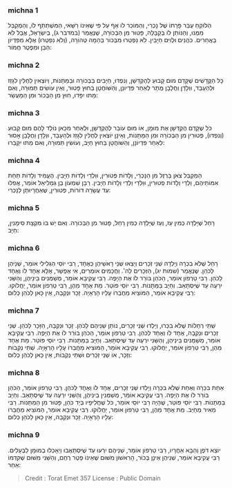 
### michna 1
הַלּוֹקֵחַ עֻבַּר פָּרָתוֹ שֶׁל נָכְרִי, וְהַמּוֹכֵר לוֹ אַף עַל פִּי שֶׁאֵינוֹ רַשַּׁאי, הַמִּשְׁתַּתֵּף לוֹ, וְהַמְקַבֵּל מִמֶּנּוּ, וְהַנּוֹתֵן לוֹ בְקַבָּלָה, פָּטוּר מִן הַבְּכוֹרָה, שֶׁנֶּאֱמַר (במדבר ג), בְּיִשְׂרָאֵל, אֲבָל לֹא בַאֲחֵרִים. כֹּהֲנִים וּלְוִיִּם חַיָּבִין. לֹא נִפְטְרוּ מִבְּכוֹר בְּהֵמָה טְהוֹרָה, (וְלֹא נִפְטְרוּ) אֶלָּא מִפִּדְיוֹן הַבֵּן וּמִפֶּטֶר חֲמוֹר:  

### michna 2
כָּל הַקֳּדָשִׁים שֶׁקָּדַם מוּם קָבוּעַ לְהֶקְדֵּשָׁן, וְנִפְדּוּ, חַיָּבִים בַּבְּכוֹרָה וּבַמַּתָּנוֹת, וְיוֹצְאִין לְחֻלִּין לִגָּזֵז וּלְהֵעָבֵד, וּוְלָדָן וַחֲלָבָן מֻתָּר לְאַחַר פִּדְיוֹנָן, וְהַשּׁוֹחֲטָן בַּחוּץ פָּטוּר, וְאֵין עוֹשִׂים תְּמוּרָה, וְאִם מֵתוּ יִפָּדוּ, חוּץ מִן הַבְּכוֹר וּמִן הַמַּעֲשֵׂר:  

### michna 3
כֹּל שֶׁקָּדַם הֶקְדֵּשָׁן אֶת מוּמָן, אוֹ מוּם עוֹבֵר לְהֶקְדֵּשָׁן, וּלְאַחַר מִכָּאן נוֹלָד לָהֶם מוּם קָבוּעַ (וְנִפְדּוּ), פְּטוּרִין מִן הַבְּכוֹרָה וּמִן הַמַּתָּנוֹת, וְאֵינָן יוֹצְאִין לְחֻלִּין לִגָּזֵז וּלְהֵעָבֵד, וּוְלָדָן וַחֲלָבָן אָסוּר לְאַחַר פִּדְיוֹנָן, וְהַשּׁוֹחֲטָן בַּחוּץ חַיָּב, וְעוֹשִׂין תְּמוּרָה, וְאִם מֵתוּ יִקָּבֵרוּ:  

### michna 4
הַמְקַבֵּל צֹאן בַּרְזֶל מִן הַנָּכְרִי, וְלָדוֹת פְּטוּרִין, וּוַלְדֵי וְלָדוֹת חַיָּבִין. הֶעֱמִיד וְלָדוֹת תַּחַת אִמּוֹתֵיהֶם, וַלְדֵי וְלָדוֹת פְטוּרִין, וּוַלְדֵי וַלְדֵי וְלָדוֹת חַיָּבִין. רַבָּן שִׁמְעוֹן בֶּן גַּמְלִיאֵל אוֹמֵר, אֲפִלּוּ עַד עֲשָׂרָה דוֹרוֹת, פְּטוּרִין, שֶׁאַחֲרָיוּתָן לַנָּכְרִי:  

### michna 5
רָחֵל שֶׁיָּלְדָה כְּמִין עֵז, וְעֵז שֶׁיָּלְדָה כְּמִין רָחֵל, פָּטוּר מִן הַבְּכוֹרָה. וְאִם יֵשׁ בּוֹ מִקְצָת סִימָנִין, חַיָּב:  

### michna 6
רָחֵל שֶׁלֹּא בִכְּרָה וְיָלְדָה שְׁנֵי זְכָרִים וְיָצְאוּ שְׁנֵי רָאשֵׁיהֶן כְּאֶחָד, רַבִּי יוֹסֵי הַגְּלִילִי אוֹמֵר, שְׁנֵיהֶן לַכֹּהֵן. שֶׁנֶּאֱמַר (שמות יג), הַזְּכָרִים לַה'. וַחֲכָמִים אוֹמְרִים, אִי אֶפְשָׁר, אֶלָּא אֶחָד לוֹ וְאֶחָד לַכֹּהֵן. רַבִּי טַרְפוֹן אוֹמֵר, הַכֹּהֵן בּוֹרֵר לוֹ אֶת הַיָפֶה. רַבִּי עֲקִיבָא אוֹמֵר, מְשַׁמְּנִים בֵּינֵיהֶן, וְהַשֵּׁנִי יִרְעֶה עַד שֶׁיִּסְתָּאֵב. וְחַיָּב בַּמַּתָּנוֹת. רַבִּי יוֹסֵי פּוֹטֵר. מֵת אֶחָד מֵהֶן, רַבִּי טַרְפוֹן אוֹמֵר, יַחֲלוֹקוּ. רַבִּי עֲקִיבָא אוֹמֵר, הַמּוֹצִיא מֵחֲבֵרוֹ עָלָיו הָרְאָיָה. זָכָר וּנְקֵבָה, אֵין כָּאן לַכֹּהֵן כְּלוּם:  

### michna 7
שְׁתֵּי רְחֵלוֹת שֶׁלֹּא בִכְּרוּ, וְיָלְדוּ שְׁנֵי זְכָרִים, נוֹתֵן שְׁנֵיהֶם לַכֹּהֵן. זָכָר וּנְקֵבָה, הַזָּכָר לַכֹּהֵן. שְׁנֵי זְכָרִים וּנְקֵבָה, אֶחָד לוֹ וְאֶחָד לַכֹּהֵן. רַבִּי טַרְפוֹן אוֹמֵר, הַכֹּהֵן בּוֹרֵר לוֹ אֶת הַיָּפֶה. רַבִּי עֲקִיבָא אוֹמֵר, מְשַׁמְּנִים בֵּינֵיהֶן, וְהַשֵּׁנִי יִרְעֶה עַד שֶׁיִּסְתָּאֵב. וְחַיָּב בַּמַּתָּנוֹת. רַבִּי יוֹסֵי פּוֹטֵר. מֵת אֶחָד מֵהֶן, רַבִּי טַרְפוֹן אוֹמֵר, יַחֲלוֹקוּ. רַבִּי עֲקִיבָא אוֹמֵר, הַמּוֹצִיא מֵחֲבֵרוֹ עָלָיו הָרְאָיָה. שְׁתֵּי נְקֵבוֹת וְזָכָר, אוֹ שְׁנֵי זְכָרִים וּשְׁתֵּי נְקֵבוֹת, אֵין כָּאן לַכֹּהֵן כְּלוּם:  

### michna 8
אַחַת בִּכְּרָה וְאַחַת שֶׁלֹּא בִכְּרָה וְיָלְדוּ שְׁנֵי זְכָרִים, אֶחָד לוֹ וְאֶחָד לַכֹּהֵן. רַבִּי טַרְפוֹן אוֹמֵר, הַכֹּהֵן בּוֹרֵר לוֹ אֶת הַיָּפֶה. רַבִּי עֲקִיבָא אוֹמֵר, מְשַׁמְּנִין בֵּינֵיהֶן, וְהַשֵּׁנִי יִרְעֶה עַד שֶׁיִּסְתָּאֵב. וְחַיָּב בַּמַּתָּנוֹת. רַבִּי יוֹסֵי פּוֹטֵר, שֶׁהָיָה רַבִּי יוֹסֵי אוֹמֵר, כֹּל שֶׁחֲלִיפָיו בְּיַד כֹּהֵן, פָּטוּר מִן הַמַתָּנוֹת. רַבִּי מֵאִיר מְחַיֵּב. מֵת אֶחָד מֵהֶן, רַבִּי טַרְפוֹן אוֹמֵר, יַחֲלוֹקוּ. רַבִּי עֲקִיבָא אוֹמֵר, הַמּוֹצִיא מֵחֲבֵרוֹ עָלָיו הָרְאָיָה. זָכָר וּנְקֵבָה, אֵין כָּאן לַכֹּהֵן כְּלוּם:  

### michna 9
יוֹצֵא דֹּפֶן וְהַבָּא אַחֲרָיו, רַבִּי טַרְפוֹן אוֹמֵר, שְׁנֵיהֶם יִרְעוּ עַד שֶׁיִּסְתָּאֲבוּ וְיֵאָכְלוּ בְמוּמָן לַבְּעָלִים. רַבִּי עֲקִיבָא אוֹמֵר, שְׁנֵיהֶן אֵינָן בְּכוֹר, הָרִאשׁוֹן מִשּׁוּם שֶׁאֵינוֹ פֶטֶר רֶחֶם, וְהַשֵּׁנִי מִשּׁוּם שֶׁקִּדְּמוֹ אַחֵר: 

>Credit : Torat Emet 357
>License : Public Domain 